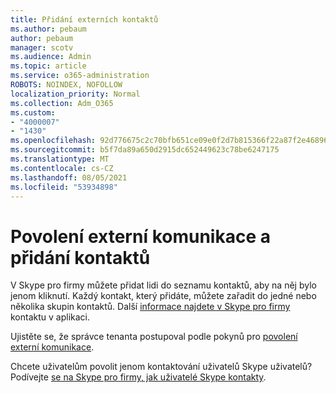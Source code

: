 ```yaml
---
title: Přidání externích kontaktů
ms.author: pebaum
author: pebaum
manager: scotv
ms.audience: Admin
ms.topic: article
ms.service: o365-administration
ROBOTS: NOINDEX, NOFOLLOW
localization_priority: Normal
ms.collection: Adm_O365
ms.custom:
- "4000007"
- "1430"
ms.openlocfilehash: 92d776675c2c70bfb651ce09e0f2d7b815366f22a87f2e468964fa4971d275f4
ms.sourcegitcommit: b5f7da89a650d2915dc652449623c78be6247175
ms.translationtype: MT
ms.contentlocale: cs-CZ
ms.lasthandoff: 08/05/2021
ms.locfileid: "53934898"
---
```

# <a name="enable-external-communications-and-add-contacts"></a>Povolení externí komunikace a přidání kontaktů

V Skype pro firmy můžete přidat lidi do seznamu kontaktů, aby na něj bylo jenom kliknutí. Každý kontakt, který přidáte, můžete zařadit do jedné nebo několika skupin kontaktů. Další [informace najdete v Skype pro firmy](https://support.office.com/article/add-a-contact-in-skype-for-business-89338023-2adf-4f5c-90b6-f8b6f72fadd1) kontaktu v aplikaci. 

Ujistěte se, že správce tenanta postupoval podle pokynů pro [povolení externí komunikace](https://docs.microsoft.com/skypeforbusiness/set-up-skype-for-business-online/allow-users-to-contact-external-skype-for-business-users).

Chcete uživatelům povolit jenom kontaktování uživatelů Skype uživatelů? Podívejte [se na Skype pro firmy, jak uživatelé Skype kontakty](https://docs.microsoft.com/skypeforbusiness/set-up-skype-for-business-online/let-skype-for-business-users-add-skype-contacts). 